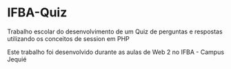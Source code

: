 # IFBA-Quiz
 Trabalho escolar do desenvolvimento de um Quiz de perguntas e respostas utilizando os conceitos de session em PHP 

Este trabalho foi desenvolvido durante as aulas de Web 2 no IFBA - Campus Jequié